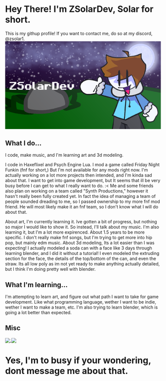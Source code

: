 # Hey There! I'm ZSolarDev, Solar for short.
This is my githup profile! If you want to contact me, do so at my discord, @zsolar1.
![](https://github.com/ZSolarDev/ZSolarDev/blob/main/Banner.png)
## What I do...
I code, make music, and I'm learning art and 3d modeling.

I code in Haxeflixel and Psych Engine Lua. I mod a game called Friday Night Funkin (fnf for short,) But I'm not available for any mods right now. I'm actually working on a lot more projects then intended, and I'm kinda sad about that. I want to get into game development, but It seems that ill be very busy before I can get to what I really want to do. :< Me and some friends also plan on working on a team called "Synth Productions," however it hasn't really been fully created yet. In fact the idea of managing a team of people sounded dreading to me, so I passed ownership to my more fnf mod friend. He will most likely make it an fnf team, so I don't know what I will do about that.

About art, I'm currently learning it. Ive gotten a bit of progress, but nothing so major I would like to show it. So instead, I'll talk about my music. I'm also learning it, but I'm a lot more expirenced. About 1.5 years to be more specific. I don't really make fnf songs, but I'm trying to get more into hip pop, but mainly edm music. About 3d modeling, Its a lot easier than I was expecting! I actually modeled a soda can with a face like 3 days through learning blender, and I did it without a tutorial! I even modeled the extruding section for the face, the details of the top/bottom of the can, and even the straw. Its all low poly as im not yet ready to make anything actually detailed, but I think I'm doing pretty well with blender.

## What I'm learning...
I'm attempting to learn art, and figure out what path I want to take for game development. Like what programming language, wether I want to be indie, wether I want to make a team, etc. I'm also trying to learn blender, which is going a lot better than expected.

## Misc
<a href="https://github.com/anuraghazra/github-readme-stats">
  <img height=200 align="center" src="https://github-readme-stats.vercel.app/api?username=zsolardev&theme=tokyonight" />
</a>
<a href="https://github.com/anuraghazra/convoychat">
  <img height=200 align="center" src="https://github-readme-stats.vercel.app/api/top-langs?username=zsolardev&layout=compact&langs_count=8&card_width=320&theme=tokyonight" />
</a>

# Yes, I'm to busy if your wondering, dont message me about that.
